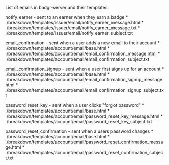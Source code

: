 List of emails in badgr-server and their templates:

notify_earner - sent to an earner when they earn a badge
    * ./breakdown/templates/issuer/email/notify_earner_message.html
    * ./breakdown/templates/issuer/email/notify_earner_message.txt
    * ./breakdown/templates/issuer/email/notify_earner_subject.txt


email_confirmation - sent when a user adds a new email to their account
    * ./breakdown/templates/account/email/base.html
    * ./breakdown/templates/account/email/email_confirmation_message.html
    * ./breakdown/templates/account/email/email_confirmation_subject.txt


email_confirmation_signup - sent when a user first signs up for an account
    * ./breakdown/templates/account/email/base.html
    * ./breakdown/templates/account/email/email_confirmation_signup_message.html
    * ./breakdown/templates/account/email/email_confirmation_signup_subject.txt


password_reset_key - sent when a user clicks "forgot password"
    * ./breakdown/templates/account/email/base.html
    * ./breakdown/templates/account/email/password_reset_key_message.html
    * ./breakdown/templates/account/email/password_reset_key_subject.txt


password_reset_confirmation - sent when a users password changes
    * ./breakdown/templates/account/email/base.html
    * ./breakdown/templates/account/email/password_reset_confirmation_message.html
    * ./breakdown/templates/account/email/password_reset_confirmation_subject.txt


